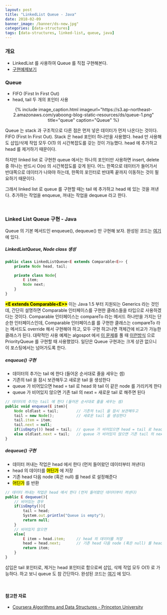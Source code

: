 ```yaml
---
layout: post
title: "LinkedList Queue - Java"
date: 2018-02-09
banner_image: /banner/ds-new.jpg"
categories: [data-structures]
tags: [data-structures, linked-list, queue, java]
---
```


### 개요
* LinkedList 를 사용하여 Queue 를 직접 구현해본다.
* [구현예제보기](https://github.com/yaboong/datastructures-algorithms-study/blob/master/src/cc/yaboong/ds/linkedlist/LinkedListQueue.java)

<!--more-->

### Queue
* FIFO (First In First Out)
* head, tail 두 개의 포인터 사용

<div style="text-align:center">
{% include image_caption.html imageurl="https://s3.ap-northeast-2.amazonaws.com/yaboong-blog-static-resources/ds/queue-1.png" title="queue" caption="Queue" %}
</div>

Queue 는 stack 과 구조적으로 다른 점은 먼저 넣은 데이터가 먼저 나온다는 것이다. FIFO (First In First Out).
Stack 은 head 포인터 하나만을 사용했다. head 만 사용해도 삽입/삭제 작업 모두 O(1) 의 시간복잡도를 갖는 것이 가능했다. head 에 추가하고 head 를 제거하기 때문이다.

하지만 linked list 로 구현한 queue 에서는 하나의 포인터만 사용하면 insert, delete 중 하나는 반드시 O(n) 의 시간복잡도를 갖게 된다.
어느 한쪽으로 데이터가 들어가서 반대쪽으로 데이터가 나와야 하는데, 한쪽의 포인터로 반대쪽 끝까지 이동하는 것이 필요하기 때문이다.

그래서 linked list 로 queue 를 구현할 때는 tail 에 추가하고 head 에 있는 것을 꺼낸다.
추가하는 작업을 enqueue, 꺼내는 작업을 dequeue 라고 한다.

<br/>

### Linked List Queue 구현 - Java
Queue 의 기본 메서드인 enqueue(), dequeue() 만 구현해 보자.
완성된 코드는 [여기](https://github.com/yaboong/datastructures-algorithms-study/blob/master/src/cc/yaboong/ds/linkedlist/LinkedListQueue.java) 에 있다.


##### LinkedListQueue, Node class 생성 
```javascript
public class LinkedListQueue<E extends Comparable<E>> {
    private Node head, tail;

    private class Node{
        E item;
        Node next;
    }
}
```

<mark><strong>&lt;E extends Comparable&lt;E&gt;&gt;</strong></mark> 
이는 Java 1.5 부터 지원되는 Generics 라는 것인데, 
간단히 설명하면 Comparable 인터페이스를 구현한 클래스들을 타입으로 사용하겠다는 것이다.
Comparable 인터페이스는 compareTo 라는 메서드 하나만을 가지는 단순한 인터페이스인데,
Comparable 인터페이스를 를 구현한 클래스는 compareTo 라는 메서드도 override 해서 구현해야 하고, 모두 구현 하고나면 객체간에 비교가 가능한 클래스가 된다.
대략적인 사용 예제는 algospot 에서 [이 문제](https://algospot.com/judge/problem/read/LECTURE)를 풀 때 [이런방식](https://github.com/yaboong/problem-solving-java/blob/master/src/com/yaboong/algospot/supereasy/Lecture.java) 으로 
PriorityQueue 를 구현할 때 사용했었다. 일단은 Queue 구현과는 크게 상관 없으니 이 포스팅에서는 넘어가도록 한다.

##### enqueue() 구현
* 데이터의 추가는 tail 에 한다 (들어온 순서대로 줄을 세우는 셈)
* 기존의 tail 을 잠시 보관해두고 새로운 tail 을 생성한다
* queue 가 비어있으면 head = tail 로 head 와 tail 이 같은 node 를 가리키게 한다
* queue 가 비어있지 않으면 기존 tail 의 next = 새로운 tail 로 해주면 된다

```javascript
// 데이터의 추가는 tail 에 한다 (들어온 순서대로 줄을 세우는 셈)
public void enqueue(E item){
    Node oldlast = tail;        // 기존의 tail 을 잠시 보관해두고
    tail = new Node();          // 새로운 tail 을 생성한다
    tail.item = item;
    tail.next = null;
    if(isEmpty()) head = tail;  // queue 가 비어있으면 head = tail 로 head 와 tail 이 같은 node 를 가리키게 한다
    else oldlast.next = tail;   // queue 가 비어있지 않으면 기존 tail 의 next = 새로운 tail 로 해주면 된다
}
```

##### dequeue() 구현
* 데이터 꺼내는 작업은 head 에서 한다 (먼저 들어왔던 데이터부터 꺼낸다)
* head 의 데이터를 <mark>어딘가</mark> 에 저장
* 기존 head 다음 node (혹은 null) 를 head 로 설정해준다
* <mark>어딘가</mark> 를 반환

```javascript
// 데이터 꺼내는 작업은 head 에서 한다 (먼저 들어왔던 데이터부터 꺼낸다)
public E dequeue(){
    // 비어있는 경우
    if(isEmpty()){
        tail = head;
        System.out.println("Queue is empty");
        return null;
    }
    // 비어있지 않으면
    else{
        E item = head.item;     // head 의 데이터를 저장
        head = head.next;       // 기존 head 다음 node (혹은 null) 를 head 로 설정해준다 
        return item;
    }
}
```

삽입은 tail 포인터로, 제거는 head 포인터로 함으로써 삽입, 삭제 작업 모두 O(1) 로 가능하다.
하고 보니 queue 도 참 간단하다. 완성된 코드는 [여기](https://github.com/yaboong/datastructures-algorithms-study/blob/master/src/cc/yaboong/ds/linkedlist/LinkedListQueue.java) 에 있다.


<br/>

#### 참고한 자료
* <a target="_blank" href="https://www.youtube.com/watch?v=HmBuR37Le20&index=15&list=PLxc4gS-_A5VDXUIOPkJkwQKYiT2T1t0I8">Coursera Algorithms and Data Structures - Princeton University</a>